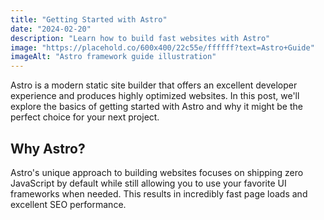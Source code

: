 ```yaml
---
title: "Getting Started with Astro"
date: "2024-02-20"
description: "Learn how to build fast websites with Astro"
image: "https://placehold.co/600x400/22c55e/ffffff?text=Astro+Guide"
imageAlt: "Astro framework guide illustration"
---
```


Astro is a modern static site builder that offers an excellent developer experience
and produces highly optimized websites. In this post, we'll explore the basics
of getting started with Astro and why it might be the perfect choice for your
next project.

## Why Astro?

Astro's unique approach to building websites focuses on shipping zero JavaScript
by default while still allowing you to use your favorite UI frameworks when needed.
This results in incredibly fast page loads and excellent SEO performance.